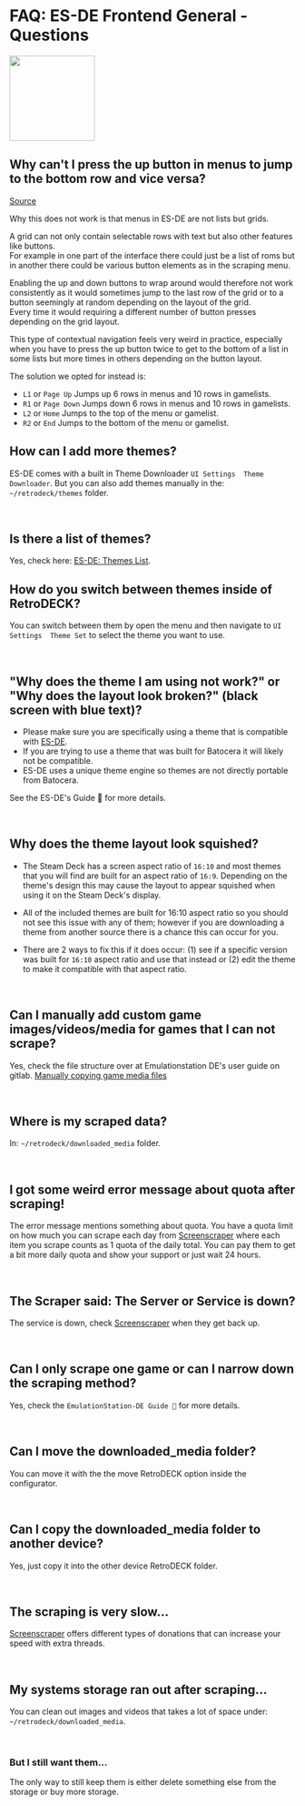 # FAQ: ES-DE Frontend General - Questions

<img src="../../wiki_images/logos/es-de-logo.png" width="150">

## Why can't I press the up button in menus to jump to the bottom row and vice versa?

[Source](https://gitlab.com/es-de/emulationstation-de/-/blob/master/FAQ.md#why-cant-i-press-the-up-button-in-menus-to-jump-to-the-bottom-row-and-vice-versa)

Why this does not work is that menus in ES-DE are not lists but grids.

A grid can not only contain selectable rows with text but also other features like buttons. <br>
For example in one part of the interface there could just be a list of roms but in another there could be various button elements as in the scraping menu.

Enabling the up and down buttons to wrap around would therefore not work consistently as it would sometimes jump to the last row of the grid or to a button seemingly at random depending on the layout of the grid. <br>
Every time it would requiring a different number of button presses depending on the grid layout.

This type of contextual navigation feels very weird in practice, especially when you have to press the up button twice to get to the bottom of a list in some lists but more times in others depending on the button layout.

The solution we opted for instead is:

- `L1` or `Page Up` Jumps up 6 rows in menus and 10 rows in gamelists.
- `R1` or `Page Down` Jumps down 6 rows in menus and 10 rows in gamelists.
- `L2` or `Home` Jumps to the top of the menu or gamelist.
- `R2` or `End` Jumps to the bottom of the menu or gamelist.


## How can I add more themes?
ES-DE comes with a built in Theme Downloader `UI Settings  Theme Downloader`. But you can also add themes manually in the: `~/retrodeck/themes` folder.

<br>

## Is there a list of themes?

Yes, check here: [ES-DE: Themes List](https://gitlab.com/es-de/themes/themes-list).

## How do you switch between themes inside of RetroDECK?
 You can switch between them by open the menu and then navigate to `UI Settings  Theme Set` to select the theme you want to use.

<br>

## "Why does the theme I am using not work?" or "Why does the layout look broken?" (black screen with blue text)?
- Please make sure you are specifically using a theme that is compatible with [ES-DE](https://www.es-de.org).
- If you are trying to use a theme that was built for Batocera it will likely not be compatible.
- ES-DE uses a unique theme engine so themes are not directly portable from Batocera.

See the ES-DE's Guide 📘 for more details.

 <br>

## Why does the theme layout look squished?
- The Steam Deck has a screen aspect ratio of `16:10` and most themes that you will find are built for an aspect ratio of `16:9`.  Depending on the theme's design this may cause the layout to appear squished when using it on the Steam Deck's display.

- All of the included themes are built for 16:10 aspect ratio so you should not see this issue with any of them; however if you are downloading a theme from another source there is a chance this can occur for you.

- There are 2 ways to fix this if it does occur: (1) see if a specific version was built for `16:10` aspect ratio and use that instead or (2) edit the theme to make it compatible with that aspect ratio.

<br>


## Can I manually add custom game images/videos/media for games that I can not scrape?
Yes, check the file structure over at Emulationstation DE's user guide on gitlab.
[Manually copying game media files](https://gitlab.com/es-de/emulationstation-de/-/blob/master/USERGUIDE.md#manually-copying-game-media-files)

<br>

## Where is my scraped data?
In: `~/retrodeck/downloaded_media` folder.

<br>

## I got some weird error message about quota after scraping!
The error message mentions something about quota. You have a quota limit on how much you can scrape each day from [Screenscraper](https://www.screenscraper.fr/) where each item you scrape counts as 1 quota of the daily total.
You can pay them to get a bit more daily quota and show your support or just wait 24 hours.

<br>

## The Scraper said: The Server or Service is down?
The service is down, check [Screenscraper](https://www.screenscraper.fr/) when they get back up.

<br>

## Can I only scrape one game or can I narrow down the scraping method?
Yes, check the `EmulationStation-DE Guide 📘`  for more details.

<br>

## Can I move the downloaded_media folder?
 You can move it with the the move RetroDECK option inside the configurator.

<br>

## Can I copy the downloaded_media folder to another device?
Yes, just copy it into the other device RetroDECK folder.

<br>

## The scraping is very slow...
[Screenscraper](https://www.screenscraper.fr/) offers different types of donations that can increase your speed with extra threads.

<br>

## My systems storage ran out after scraping...
You can clean out images and videos that takes a lot of space under: `~/retrodeck/downloaded_media`.

<br>


### But I still want them...
The only way to still keep them is either delete something else from the storage or buy more storage.

<br>
